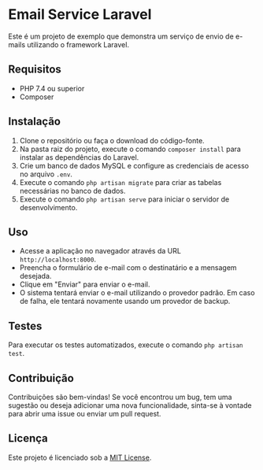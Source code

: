 # Email Service Laravel

Este é um projeto de exemplo que demonstra um serviço de envio de e-mails utilizando o framework Laravel.

## Requisitos

- PHP 7.4 ou superior
- Composer

## Instalação

1. Clone o repositório ou faça o download do código-fonte.
2. Na pasta raiz do projeto, execute o comando `composer install` para instalar as dependências do Laravel.
3. Crie um banco de dados MySQL e configure as credenciais de acesso no arquivo `.env`.
4. Execute o comando `php artisan migrate` para criar as tabelas necessárias no banco de dados.
5. Execute o comando `php artisan serve` para iniciar o servidor de desenvolvimento.

## Uso

- Acesse a aplicação no navegador através da URL `http://localhost:8000`.
- Preencha o formulário de e-mail com o destinatário e a mensagem desejada.
- Clique em "Enviar" para enviar o e-mail.
- O sistema tentará enviar o e-mail utilizando o provedor padrão. Em caso de falha, ele tentará novamente usando um provedor de backup.

## Testes

Para executar os testes automatizados, execute o comando `php artisan test`.

## Contribuição

Contribuições são bem-vindas! Se você encontrou um bug, tem uma sugestão ou deseja adicionar uma nova funcionalidade, sinta-se à vontade para abrir uma issue ou enviar um pull request.

## Licença

Este projeto é licenciado sob a [MIT License](https://opensource.org/licenses/MIT).
